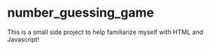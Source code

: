 # number_guessing_game

This is a small side project to help familiarize myself with HTML and Javascript!
